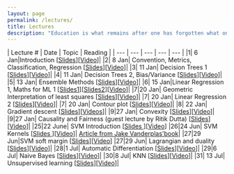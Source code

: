 ```yaml
---
layout: page
permalink: /lectures/
title: Lectures
description: "Education is what remains after one has forgotten what one has learned in school."
---
```



|  Lecture # | Date | Topic | Reading |
| --- | --- | --- | --- | --- |
|1| 6 Jan|Introduction [[Slides](../lectures/1-introduction.pdf)][[Video](https://youtu.be/JevkPSp1p6A)]|
|2| 8 Jan| Convention, Metrics, Classification, Regression [[Slides](../lectures/2-accuracy.pdf)][[Video](https://youtu.be/CuBzyh4Xmvk)]|
|3| 11 Jan| Decision Trees 1 [[Slides](../lectures/3-decision-tree-1.pdf)][[Video](https://youtu.be/LfFMm8l_poY)]|
|4| 11 Jan| Decision Trees 2, Bias/Variance [[Slides](../lectures/4-decision-tree-2-bias-variance-1.pdf)][[Video](https://youtu.be/FBxY_FJVOBk)]|
|5| 13 Jan| Ensemble Methods [[Slides](5-ensemble.pdf)][[Video](https://youtu.be/3uKYjILQStw)]|
|6| 15 Jan|Linear Regression 1, Maths for ML 1 [[Slides1](../lectures/6-linear-regression.pdf)][[Slides2](../lectures/6-ml-maths.pdf)][[Video](https://youtu.be/APAcikEbV4g)]|
|7|20 Jan| Geometric Interpretation of least squares [[Slides](7-geometric-regression.pdf)][[Video](https://youtu.be/KWeLr4UksNw)]|
|7| 20 Jan| Linear Regression 2 [[Slides](../lectures/7-linear-regression-2.pdf)][[Video](https://youtu.be/vRlDnbEIjlk)]|
|7| 20 Jan| Contour plot [[Slides](../lectures/7-ml-maths-2.pdf)][[Video](https://youtu.be/vdDFGOmfY-s)]|
|8| 22 Jan| Gradient descent [[Slides](../lectures/8-Gradient-descent.pdf)][[Videos](https://youtu.be/jN5A8nnhnbc)]|
|9|27 Jan| Convexity [[Slides](../lectures/9-convexity.pdf)][[Video](https://youtu.be/jheHrjo11Q0)]|
|9|27 Jan| Causality and Fairness (guest lecture by Ritik Dutta) [[Slides]()][[Video](https://youtu.be/lLOTj7gXcfw)]|
|25|22 June| SVM Introduction [[Slides ](../lectures/25-svm-intro.pdf)][[Video](https://www.youtube.com/watch?v=SxlM9Fpfk2Y&list=PLftoLyLEwECCQjh7OTmrteMveaomqpVF0&index=47&t=3506s)]
|26|24 Jun| SVM Kernels [[Slides ](../lectures/26-svm-kernel.pdf)][[Video](https://www.youtube.com/watch?v=MhjxDACIVWM&list=PLftoLyLEwECCQjh7OTmrteMveaomqpVF0&index=48&t=11s)]| [Article from Jake Vanderplas'book](https://jakevdp.github.io/PythonDataScienceHandbook/05.07-support-vector-machines.html)|
|27|29 Jun|SVM soft margin [[Slides](../lectures/27-svm-soft-margin.pdf)][[Video](https://www.youtube.com/watch?v=yY6-LUerLcs&list=PLftoLyLEwECCQjh7OTmrteMveaomqpVF0&index=49&t=3s)]
|27|29 Jun| Lagrangian and duality [[Slides](../lectures/27-lagrangian-revised.pdf)][[Video](https://www.youtube.com/watch?v=Gr1o97QI1PI)]|
|28|1 Jul| Automatic Differentiation [[Slides](../lectures/28-backprop.pdf)][[Video](https://www.youtube.com/watch?v=CHCO1q2updI)]|
|29|6 Jul| Naive Bayes [[Slides](../lectures/29-naive.pdf)][[Video](https://www.youtube.com/watch?v=KWJ12W0YLf8)]|
|30|8 Jul| KNN [[Slides](../lectures/30-knn.pdf)][[Video](https://www.youtube.com/watch?v=6B2r0LOyBQI)]|
|31| 13 Jul| Unsupervised learning [[Slides]()][[Video]()]|